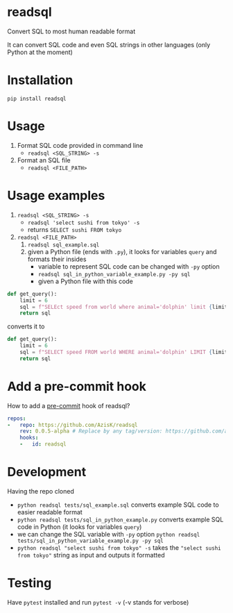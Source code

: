 # readsql

Convert SQL to most human readable format

It can convert SQL code and even SQL strings in other languages (only Python at the moment)

# Installation

`pip install readsql`

# Usage

1. Format SQL code provided in command line
    - `readsql <SQL_STRING> -s`
2. Format an SQL file
    - `readsql <FILE_PATH>`

# Usage examples

1. `readsql <SQL_STRING> -s`
    - `readsql 'select sushi from tokyo' -s`
    - returns `SELECT sushi FROM tokyo`
2. `readsql <FILE_PATH>`
    1. `readsql sql_example.sql`
    2. given a Python file (ends with `.py`), it looks for variables `query` and formats their insides
        - variable to represent SQL code can be changed with `-py` option
        - `readsql sql_in_python_variable_example.py -py sql`
        - given a Python file with this code
```python
def get_query():
    limit = 6
    sql = f"SELEct speed from world where animal='dolphin' limit {limit}"
    return sql
```
converts it to
```python
def get_query():
    limit = 6
    sql = f"SELECT speed FROM world WHERE animal='dolphin' LIMIT {limit}"
    return sql
```

# Add a pre-commit hook
How to add a [pre-commit](https://pre-commit.com/) hook of readsql?
```yaml
repos:
-   repo: https://github.com/AzisK/readsql
    rev: 0.0.5-alpha # Replace by any tag/version: https://github.com/azisk/readsql/tags
    hooks:
    -   id: readsql
```

# Development
Having the repo cloned

- `python readsql tests/sql_example.sql` converts example SQL code to easier readable format
- `python readsql tests/sql_in_python_example.py` converts example SQL code in Python (it looks for variables `query`)
- we can change the SQL variable with `-py` option `python readsql tests/sql_in_python_variable_example.py -py sql`
- `python readsql "select sushi from tokyo" -s` takes the `"select sushi from tokyo"` string as input and outputs it formatted

# Testing

Have `pytest` installed and run `pytest -v` (-v stands for verbose)
